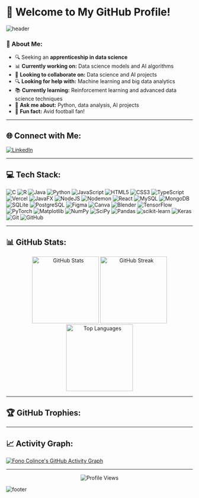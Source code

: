 # 🌟 Welcome to My GitHub Profile!

![header](https://capsule-render.vercel.app/api?type=waving&color=gradient&height=250&section=header&text=Fono%20Colince&fontSize=90&fontAlignY=35&fontColor=ffffff)

### 💫 About Me:
- 🔍 Seeking an **apprenticeship in data science**
- 📊 **Currently working on:** Data science models and AI algorithms
- 🤝 **Looking to collaborate on:** Data science and AI projects
- 🔍 **Looking for help with:** Machine learning and big data analytics
- 📚 **Currently learning:** Reinforcement learning and advanced data science techniques
- 💬 **Ask me about:** Python, data analysis, AI projects
- 🎉 **Fun fact:** Avid football fan!

---

## 🌐 Connect with Me:
[![LinkedIn](https://img.shields.io/badge/LinkedIn-%230077B5.svg?style=for-the-badge&logo=linkedin&logoColor=white)](https://www.linkedin.com/in/fono-colince-b3a111273/)

---

## 💻 Tech Stack:
![C](https://img.shields.io/badge/C-%2300599C.svg?style=for-the-badge&logo=c&logoColor=white)
![R](https://img.shields.io/badge/R-%23276DC3.svg?style=for-the-badge&logo=r&logoColor=white)
![Java](https://img.shields.io/badge/Java-%23ED8B00.svg?style=for-the-badge&logo=openjdk&logoColor=white)
![Python](https://img.shields.io/badge/Python-3670A0?style=for-the-badge&logo=python&logoColor=ffdd54)
![JavaScript](https://img.shields.io/badge/JavaScript-%23323330.svg?style=for-the-badge&logo=javascript&logoColor=%23F7DF1E)
![HTML5](https://img.shields.io/badge/HTML5-%23E34F26.svg?style=for-the-badge&logo=html5&logoColor=white)
![CSS3](https://img.shields.io/badge/CSS3-%231572B6.svg?style=for-the-badge&logo=css3&logoColor=white)
![TypeScript](https://img.shields.io/badge/TypeScript-%23007ACC.svg?style=for-the-badge&logo=typescript&logoColor=white)
![Vercel](https://img.shields.io/badge/Vercel-%23000000.svg?style=for-the-badge&logo=vercel&logoColor=white)
![JavaFX](https://img.shields.io/badge/JavaFX-%23FF0000.svg?style=for-the-badge&logo=javafx&logoColor=white)
![NodeJS](https://img.shields.io/badge/Node.js-6DA55F?style=for-the-badge&logo=node.js&logoColor=white)
![Nodemon](https://img.shields.io/badge/Nodemon-%23323330.svg?style=for-the-badge&logo=nodemon&logoColor=%BBDEAD)
![React](https://img.shields.io/badge/React-%2320232a.svg?style=for-the-badge&logo=react&logoColor=%2361DAFB)
![MySQL](https://img.shields.io/badge/MySQL-4479A1.svg?style=for-the-badge&logo=mysql&logoColor=white)
![MongoDB](https://img.shields.io/badge/MongoDB-%234ea94b.svg?style=for-the-badge&logo=mongodb&logoColor=white)
![SQLite](https://img.shields.io/badge/SQLite-%2307405e.svg?style=for-the-badge&logo=sqlite&logoColor=white)
![PostgreSQL](https://img.shields.io/badge/PostgreSQL-%23316192.svg?style=for-the-badge&logo=postgresql&logoColor=white)
![Figma](https://img.shields.io/badge/Figma-%23F24E1E.svg?style=for-the-badge&logo=figma&logoColor=white)
![Canva](https://img.shields.io/badge/Canva-%2300C4CC.svg?style=for-the-badge&logo=canva&logoColor=white)
![Blender](https://img.shields.io/badge/Blender-%23F5792A.svg?style=for-the-badge&logo=blender&logoColor=white)
![TensorFlow](https://img.shields.io/badge/TensorFlow-%23FF6F00.svg?style=for-the-badge&logo=TensorFlow&logoColor=white)
![PyTorch](https://img.shields.io/badge/PyTorch-%23EE4C2C.svg?style=for-the-badge&logo=PyTorch&logoColor=white)
![Matplotlib](https://img.shields.io/badge/Matplotlib-%23ffffff.svg?style=for-the-badge&logo=Matplotlib&logoColor=black)
![NumPy](https://img.shields.io/badge/NumPy-%23013243.svg?style=for-the-badge&logo=numpy&logoColor=white)
![SciPy](https://img.shields.io/badge/SciPy-%230C55A5.svg?style=for-the-badge&logo=scipy&logoColor=white)
![Pandas](https://img.shields.io/badge/Pandas-%23150458.svg?style=for-the-badge&logo=pandas&logoColor=white)
![scikit-learn](https://img.shields.io/badge/scikit--learn-%23F7931E.svg?style=for-the-badge&logo=scikit-learn&logoColor=white)
![Keras](https://img.shields.io/badge/Keras-%23D00000.svg?style=for-the-badge&logo=Keras&logoColor=white)
![Git](https://img.shields.io/badge/Git-%23F05033.svg?style=for-the-badge&logo=git&logoColor=white)
![GitHub](https://img.shields.io/badge/GitHub-%23121011.svg?style=for-the-badge&logo=github&logoColor=white)

---

## 📊 GitHub Stats:
<div align="center">
  <img src="https://github-readme-stats.vercel.app/api?username=Fonocol&theme=dark&hide_border=false&include_all_commits=true&count_private=true" alt="GitHub Stats" height="180em"/>
  <img src="https://github-readme-streak-stats.herokuapp.com/?user=Fonocol&theme=dark&hide_border=false" alt="GitHub Streak" height="180em"/>
  <img src="https://github-readme-stats.vercel.app/api/top-langs/?username=Fonocol&theme=dark&hide_border=false&include_all_commits=true&count_private=true&layout=compact" alt="Top Languages" height="180em"/>
</div>

---
## 🏆 GitHub Trophies:
---

## 📈 Activity Graph:
[![Fono Colince's GitHub Activity Graph](https://github-readme-activity-graph.vercel.app/graph?username=Fonocol)](https://github.com/ashutosh00710/github-readme-activity-graph)

---

<div align="center">
  <img src="https://visitcount.itsvg.in/api?id=Fonocol&icon=0&color=0" alt="Profile Views"/>
</div>

![footer](https://capsule-render.vercel.app/api?section=footer&type=waving&color=gradient&height=150)

